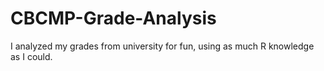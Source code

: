 # CBCMP-Grade-Analysis
I analyzed my grades from university for fun, using as much R knowledge as I could.
